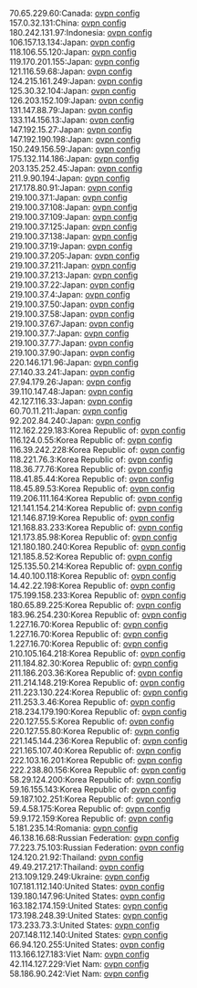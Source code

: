 70.65.229.60:Canada: [ovpn config](vpn/70_65_229_60.ovpn)  
157.0.32.131:China: [ovpn config](vpn/157_0_32_131.ovpn)  
180.242.131.97:Indonesia: [ovpn config](vpn/180_242_131_97.ovpn)  
106.157.13.134:Japan: [ovpn config](vpn/106_157_13_134.ovpn)  
118.106.55.120:Japan: [ovpn config](vpn/118_106_55_120.ovpn)  
119.170.201.155:Japan: [ovpn config](vpn/119_170_201_155.ovpn)  
121.116.59.68:Japan: [ovpn config](vpn/121_116_59_68.ovpn)  
124.215.161.249:Japan: [ovpn config](vpn/124_215_161_249.ovpn)  
125.30.32.104:Japan: [ovpn config](vpn/125_30_32_104.ovpn)  
126.203.152.109:Japan: [ovpn config](vpn/126_203_152_109.ovpn)  
131.147.88.79:Japan: [ovpn config](vpn/131_147_88_79.ovpn)  
133.114.156.13:Japan: [ovpn config](vpn/133_114_156_13.ovpn)  
147.192.15.27:Japan: [ovpn config](vpn/147_192_15_27.ovpn)  
147.192.190.198:Japan: [ovpn config](vpn/147_192_190_198.ovpn)  
150.249.156.59:Japan: [ovpn config](vpn/150_249_156_59.ovpn)  
175.132.114.186:Japan: [ovpn config](vpn/175_132_114_186.ovpn)  
203.135.252.45:Japan: [ovpn config](vpn/203_135_252_45.ovpn)  
211.9.90.194:Japan: [ovpn config](vpn/211_9_90_194.ovpn)  
217.178.80.91:Japan: [ovpn config](vpn/217_178_80_91.ovpn)  
219.100.37.1:Japan: [ovpn config](vpn/219_100_37_1.ovpn)  
219.100.37.108:Japan: [ovpn config](vpn/219_100_37_108.ovpn)  
219.100.37.109:Japan: [ovpn config](vpn/219_100_37_109.ovpn)  
219.100.37.125:Japan: [ovpn config](vpn/219_100_37_125.ovpn)  
219.100.37.138:Japan: [ovpn config](vpn/219_100_37_138.ovpn)  
219.100.37.19:Japan: [ovpn config](vpn/219_100_37_19.ovpn)  
219.100.37.205:Japan: [ovpn config](vpn/219_100_37_205.ovpn)  
219.100.37.211:Japan: [ovpn config](vpn/219_100_37_211.ovpn)  
219.100.37.213:Japan: [ovpn config](vpn/219_100_37_213.ovpn)  
219.100.37.22:Japan: [ovpn config](vpn/219_100_37_22.ovpn)  
219.100.37.4:Japan: [ovpn config](vpn/219_100_37_4.ovpn)  
219.100.37.50:Japan: [ovpn config](vpn/219_100_37_50.ovpn)  
219.100.37.58:Japan: [ovpn config](vpn/219_100_37_58.ovpn)  
219.100.37.67:Japan: [ovpn config](vpn/219_100_37_67.ovpn)  
219.100.37.7:Japan: [ovpn config](vpn/219_100_37_7.ovpn)  
219.100.37.77:Japan: [ovpn config](vpn/219_100_37_77.ovpn)  
219.100.37.90:Japan: [ovpn config](vpn/219_100_37_90.ovpn)  
220.146.171.96:Japan: [ovpn config](vpn/220_146_171_96.ovpn)  
27.140.33.241:Japan: [ovpn config](vpn/27_140_33_241.ovpn)  
27.94.179.26:Japan: [ovpn config](vpn/27_94_179_26.ovpn)  
39.110.147.48:Japan: [ovpn config](vpn/39_110_147_48.ovpn)  
42.127.116.33:Japan: [ovpn config](vpn/42_127_116_33.ovpn)  
60.70.11.211:Japan: [ovpn config](vpn/60_70_11_211.ovpn)  
92.202.84.240:Japan: [ovpn config](vpn/92_202_84_240.ovpn)  
112.162.229.183:Korea Republic of: [ovpn config](vpn/112_162_229_183.ovpn)  
116.124.0.55:Korea Republic of: [ovpn config](vpn/116_124_0_55.ovpn)  
116.39.242.228:Korea Republic of: [ovpn config](vpn/116_39_242_228.ovpn)  
118.221.76.3:Korea Republic of: [ovpn config](vpn/118_221_76_3.ovpn)  
118.36.77.76:Korea Republic of: [ovpn config](vpn/118_36_77_76.ovpn)  
118.41.85.44:Korea Republic of: [ovpn config](vpn/118_41_85_44.ovpn)  
118.45.89.53:Korea Republic of: [ovpn config](vpn/118_45_89_53.ovpn)  
119.206.111.164:Korea Republic of: [ovpn config](vpn/119_206_111_164.ovpn)  
121.141.154.214:Korea Republic of: [ovpn config](vpn/121_141_154_214.ovpn)  
121.146.87.19:Korea Republic of: [ovpn config](vpn/121_146_87_19.ovpn)  
121.168.83.233:Korea Republic of: [ovpn config](vpn/121_168_83_233.ovpn)  
121.173.85.98:Korea Republic of: [ovpn config](vpn/121_173_85_98.ovpn)  
121.180.180.240:Korea Republic of: [ovpn config](vpn/121_180_180_240.ovpn)  
121.185.8.52:Korea Republic of: [ovpn config](vpn/121_185_8_52.ovpn)  
125.135.50.214:Korea Republic of: [ovpn config](vpn/125_135_50_214.ovpn)  
14.40.100.118:Korea Republic of: [ovpn config](vpn/14_40_100_118.ovpn)  
14.42.22.198:Korea Republic of: [ovpn config](vpn/14_42_22_198.ovpn)  
175.199.158.233:Korea Republic of: [ovpn config](vpn/175_199_158_233.ovpn)  
180.65.89.225:Korea Republic of: [ovpn config](vpn/180_65_89_225.ovpn)  
183.96.254.230:Korea Republic of: [ovpn config](vpn/183_96_254_230.ovpn)  
1.227.16.70:Korea Republic of: [ovpn config](vpn/1_227_16_70.ovpn)  
1.227.16.70:Korea Republic of: [ovpn config](vpn/1_227_16_70.ovpn)  
1.227.16.70:Korea Republic of: [ovpn config](vpn/1_227_16_70.ovpn)  
210.105.164.218:Korea Republic of: [ovpn config](vpn/210_105_164_218.ovpn)  
211.184.82.30:Korea Republic of: [ovpn config](vpn/211_184_82_30.ovpn)  
211.186.203.36:Korea Republic of: [ovpn config](vpn/211_186_203_36.ovpn)  
211.214.148.219:Korea Republic of: [ovpn config](vpn/211_214_148_219.ovpn)  
211.223.130.224:Korea Republic of: [ovpn config](vpn/211_223_130_224.ovpn)  
211.253.3.46:Korea Republic of: [ovpn config](vpn/211_253_3_46.ovpn)  
218.234.179.190:Korea Republic of: [ovpn config](vpn/218_234_179_190.ovpn)  
220.127.55.5:Korea Republic of: [ovpn config](vpn/220_127_55_5.ovpn)  
220.127.55.80:Korea Republic of: [ovpn config](vpn/220_127_55_80.ovpn)  
221.145.144.236:Korea Republic of: [ovpn config](vpn/221_145_144_236.ovpn)  
221.165.107.40:Korea Republic of: [ovpn config](vpn/221_165_107_40.ovpn)  
222.103.16.201:Korea Republic of: [ovpn config](vpn/222_103_16_201.ovpn)  
222.238.80.156:Korea Republic of: [ovpn config](vpn/222_238_80_156.ovpn)  
58.29.124.200:Korea Republic of: [ovpn config](vpn/58_29_124_200.ovpn)  
59.16.155.143:Korea Republic of: [ovpn config](vpn/59_16_155_143.ovpn)  
59.187.102.251:Korea Republic of: [ovpn config](vpn/59_187_102_251.ovpn)  
59.4.58.175:Korea Republic of: [ovpn config](vpn/59_4_58_175.ovpn)  
59.9.172.159:Korea Republic of: [ovpn config](vpn/59_9_172_159.ovpn)  
5.181.235.14:Romania: [ovpn config](vpn/5_181_235_14.ovpn)  
46.138.16.68:Russian Federation: [ovpn config](vpn/46_138_16_68.ovpn)  
77.223.75.103:Russian Federation: [ovpn config](vpn/77_223_75_103.ovpn)  
124.120.21.92:Thailand: [ovpn config](vpn/124_120_21_92.ovpn)  
49.49.217.217:Thailand: [ovpn config](vpn/49_49_217_217.ovpn)  
213.109.129.249:Ukraine: [ovpn config](vpn/213_109_129_249.ovpn)  
107.181.112.140:United States: [ovpn config](vpn/107_181_112_140.ovpn)  
139.180.147.96:United States: [ovpn config](vpn/139_180_147_96.ovpn)  
163.182.174.159:United States: [ovpn config](vpn/163_182_174_159.ovpn)  
173.198.248.39:United States: [ovpn config](vpn/173_198_248_39.ovpn)  
173.233.73.3:United States: [ovpn config](vpn/173_233_73_3.ovpn)  
207.148.112.140:United States: [ovpn config](vpn/207_148_112_140.ovpn)  
66.94.120.255:United States: [ovpn config](vpn/66_94_120_255.ovpn)  
113.166.127.183:Viet Nam: [ovpn config](vpn/113_166_127_183.ovpn)  
42.114.127.229:Viet Nam: [ovpn config](vpn/42_114_127_229.ovpn)  
58.186.90.242:Viet Nam: [ovpn config](vpn/58_186_90_242.ovpn)  
